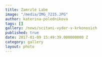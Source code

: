 ```yaml
---
title: Zamrzlé Labe
image: "/media/IMG_7215.JPG"
author: katerina-polednikova
tags: []
gallery: /news/scitani-vyder-v-krkonosich
published: true
date: 2017-01-09 15:49:39.000000000 Z
category: gallery
layout: photo
---
```

